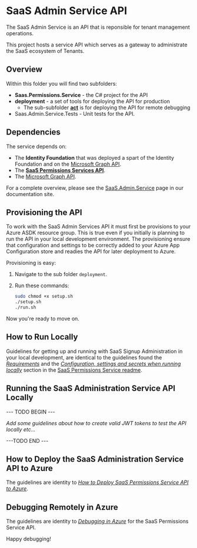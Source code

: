 # SaaS Admin Service API

The SaaS Admin Service is an API that is reponsible for tenant management operations. 

This project hosts a service API which serves as a gateway to administrate the SaaS ecosystem of Tenants.

## Overview

Within this folder you will find two subfolders:

- **Saas.Permissions.Service** - the C# project for the API
- **deployment** - a set of tools for deploying the API for production
  - The sub-subfolder **[act](./deployment/act)** is for deploying the API for remote debugging 
- Saas.Admin.Service.Tests - Unit tests for the API.

## Dependencies

The service depends on:

- The **Identity Foundation** that was deployed a spart of the Identity Foundation and on the [Microsoft Graph API](https://learn.microsoft.com/en-us/graph/use-the-api).
- The **[SaaS Permissions Services API](./../Saas.Identity/Saas.Permissions/readme.md)**.
- The [Microsoft Graph API](https://learn.microsoft.com/en-us/graph/overview). 

For a complete overview, please see the [SaaS.Admin.Service](https://azure.github.io/azure-saas/components/admin-service/) page in our documentation site.

## Provisioning the API

To work with the SaaS Admin Services API it must first be provisions to your Azure ASDK resource group. This is true even if you initially is planning to run the API in your local development environment. The provisioning ensure that configuration and settings to be correctly added to your Azure App Configuration store and readies the API for later deployment to Azure.

Provisioning is easy:

1. Navigate to the sub folder `deployment`.

2. Run these commands:

   ```bash
   sudo chmod +x setup.sh
   ./setup.sh
   ./run.sh
   ```

Now you're ready to move on.

## How to Run Locally

Guidelines for getting up and running with SaaS Signup Administration in your local development, are identical to the guidelines found the *[Requirements](./../Saas.Identity/Saas.Permissions/readme.md#Requirements)* and the *[Configuration, settings and secrets when running locally](./../Saas.Identity/Saas.Permissions/readme.md#running-the-saas-permissions-service-api-locally)* section in the [SaaS Permissions Service readme](./../Saas.Identity/Saas.Permissions/readme.md). 

## Running the SaaS Administration Service API Locally

--- TODO BEGIN --- 

*Add some guidelines about how to create valid JWT tokens to test the API locally etc...* 

---TODO END ---

## How to Deploy the SaaS Administration Service API to Azure

The guidelines are identity to *[How to Deploy SaaS Permissions Service API to Azure](./../Saas.Identity/Saas.Permissions/readme.md#how--to-deploy-saas-permissions-service-api-to-azure)*.

## Debugging Remotely in Azure

The guidelines are identity to *[Debugging in Azure](./../Saas.Identity/Saas.Permissions/readme.md#debugging-in-azure)* for the SaaS Permissions Service API.

Happy debugging!